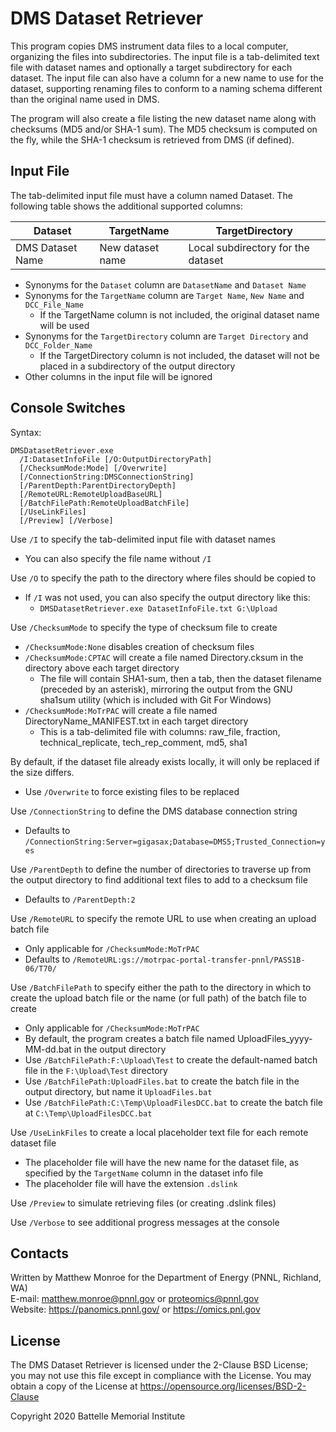 
# DMS Dataset Retriever

This program copies DMS instrument data files to a local computer, organizing the files into subdirectories.
The input file is a tab-delimited text file with dataset names and optionally a target subdirectory for each dataset.
The input file can also have a column for a new name to use for the dataset, supporting renaming files
to conform to a naming schema different than the original name used in DMS.

The program will also create a file listing the new dataset name along with checksums (MD5 and/or SHA-1 sum).
The MD5 checksum is computed on the fly, while the SHA-1 checksum is retrieved from DMS (if defined).

## Input File

The tab-delimited input file must have a column named Dataset. The following table shows the additional supported columns:

| Dataset          | TargetName       | TargetDirectory                    |
|------------------|------------------|------------------------------------|
| DMS Dataset Name | New dataset name | Local subdirectory for the dataset |

* Synonyms for the `Dataset` column are `DatasetName` and `Dataset Name`
* Synonyms for the `TargetName` column are `Target Name`, `New Name` and `DCC_File_Name`
  * If the TargetName column is not included, the original dataset name will be used
* Synonyms for the `TargetDirectory` column  are `Target Directory` and `DCC_Folder_Name`
  * If the TargetDirectory column is not included, the dataset will not be placed in a subdirectory of the output directory
* Other columns in the input file will be ignored

## Console Switches

Syntax:

```
DMSDatasetRetriever.exe
  /I:DatasetInfoFile [/O:OutputDirectoryPath] 
  [/ChecksumMode:Mode] [/Overwrite] 
  [/ConnectionString:DMSConnectionString] 
  [/ParentDepth:ParentDirectoryDepth]
  [/RemoteURL:RemoteUploadBaseURL]
  [/BatchFilePath:RemoteUploadBatchFile]
  [/UseLinkFiles] 
  [/Preview] [/Verbose]
```

Use `/I` to specify the tab-delimited input file with dataset names
* You can also specify the file name without `/I`

Use `/O` to specify the path to the directory where files should be copied to
* If `/I` was not used, you can also specify the output directory like this:
  * `DMSDatasetRetriever.exe DatasetInfoFile.txt G:\Upload`
  
Use `/ChecksumMode` to specify the type of checksum file to create
* `/ChecksumMode:None` disables creation of checksum files
* `/ChecksumMode:CPTAC` will create a file named Directory.cksum in the directory above each target directory
  * The file will contain SHA1-sum, then a tab, then the dataset filename (preceded by an asterisk), mirroring the output from the GNU sha1sum utility (which is included with Git For Windows)
* `/ChecksumMode:MoTrPAC` will create a file named DirectoryName_MANIFEST.txt in each target directory
  * This is a tab-delimited file with columns: raw_file, fraction, technical_replicate, tech_rep_comment, md5, sha1

By default, if the dataset file already exists locally, it will only be replaced if the size differs.
* Use `/Overwrite` to force existing files to be replaced

Use `/ConnectionString` to define the DMS database connection string
* Defaults to `/ConnectionString:Server=gigasax;Database=DMS5;Trusted_Connection=yes`

Use `/ParentDepth` to define the number of directories to traverse up from the output directory to find additional text files to add to a checksum file
* Defaults to `/ParentDepth:2`

Use `/RemoteURL` to specify the remote URL to use when creating an upload batch file
* Only applicable for `/ChecksumMode:MoTrPAC` 
* Defaults to `/RemoteURL:gs://motrpac-portal-transfer-pnnl/PASS1B-06/T70/`

Use `/BatchFilePath` to specify either the path to the directory in which to create the upload batch file or the name (or full path) of the batch file to create 
* Only applicable for `/ChecksumMode:MoTrPAC` 
* By default, the program creates a batch file named UploadFiles_yyyy-MM-dd.bat in the output directory
* Use `/BatchFilePath:F:\Upload\Test` to create the default-named batch file in the `F:\Upload\Test` directory
* Use `/BatchFilePath:UploadFiles.bat` to create the batch file in the output directory, but name it `UploadFiles.bat`
* Use `/BatchFilePath:C:\Temp\UploadFilesDCC.bat` to create the batch file at `C:\Temp\UploadFilesDCC.bat`

Use `/UseLinkFiles` to create a local placeholder text file for each remote dataset file
* The placeholder file will have the new name for the dataset file, as specified by the `TargetName` column in the dataset info file
* The placeholder file will have the extension `.dslink`

Use `/Preview` to simulate retrieving files (or creating .dslink files)

Use `/Verbose` to see additional progress messages at the console

## Contacts

Written by Matthew Monroe for the Department of Energy (PNNL, Richland, WA) \
E-mail: matthew.monroe@pnnl.gov or proteomics@pnnl.gov\
Website: https://panomics.pnnl.gov/ or https://omics.pnl.gov

## License

The DMS Dataset Retriever is licensed under the 2-Clause BSD License; 
you may not use this file except in compliance with the License.  You may obtain 
a copy of the License at https://opensource.org/licenses/BSD-2-Clause

Copyright 2020 Battelle Memorial Institute
